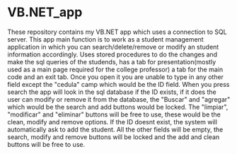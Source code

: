 # VB.NET_app
These repository contains my VB.NET app which uses a connection to SQL server. This app main function is to work as a student management application in which you can search/delete/remove or modify an student information accordingly. Uses stored procedures to do the changes and make the sql queries of the studends, has a tab for presentation(mostly used as a main page required for the college professor) a tab for the main code and an exit tab.
Once you open it you are unable to type in any other field except the "cedula" camp which would be the ID field. When you press search the app will look in the sql database if the ID exists, if it does the user can modify or remove it from the database, the "Buscar" and "agregar" which would be the search and add buttons would be locked. The "limpiar", "modificar" and "eliminar" buttons will be free to use, these would be the clean, modify and remove options.
If the ID doesnt exist, the system will automatically ask to add the student. All the other fields will be empty, the search, modify and remove buttons will be locked and the add and clean buttons will be free to use.

